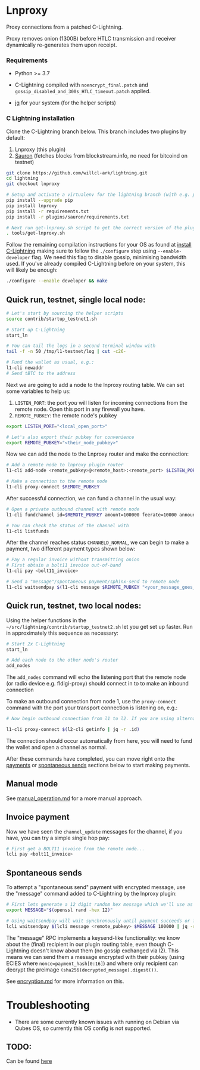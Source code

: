 # Lnproxy

Proxy connections from a patched C-Lightning.

Proxy removes onion (1300B) before HTLC transmission and receiver dynamically re-generates them upon receipt.


### Requirements

* Python >= 3.7
    
* C-Lightning compiled with `noencrypt_final.patch` and `gossip_disabled_and_300s_HTLC_timeout.patch` applied.

* [jq](https://stedolan.github.io/jq/download/) for your system (for the helper scripts)


### C Lightning installation

Clone the C-Lightning branch below. This branch includes two plugins by default:

1. Lnproxy (this plugin)
1. [Sauron](https://github.com/lightningd/plugins/tree/master/sauron) (fetches blocks from blockstream.info, no need for bitcoind on testnet)

```bash
git clone https://github.com/willcl-ark/lightning.git
cd lightning
git checkout lnproxy

# Setup and activate a virtualenv for the lightning branch (with e.g. pyenv) and install lnproxy and C-lightning requirements
pip install --upgrade pip
pip install lnproxy
pip install -r requirements.txt
pip install -r plugins/sauron/requirements.txt

# Next run get-lnproxy.sh script to get the correct version of the plugin for your pip install
. tools/get-lnproxy.sh
```

Follow the remaining compilation instructions for your OS as found at [install C-Lightning](https://github.com/willcl-ark/lightning/blob/lnproxy/doc/INSTALL.md) making sure to follow the `./configure` step using `--enable-developer` flag. We need this flag to disable gossip, minimising bandwidth used. If you've already compiled C-Lightning before on your system, this will likely be enough:

```bash
./configure --enable developer && make
```

## Quick run, testnet, single local node:

```bash
# Let's start by sourcing the helper scripts
source contrib/startup_testnet1.sh

# Start up C-Lightning
start_ln

# You can tail the logs in a second terminal window with
tail -f -n 50 /tmp/l1-testnet/log | cut -c26-

# Fund the wallet as usual, e.g.:
l1-cli newaddr
# Send tBTC to the address
```

Next we are going to add a node to the lnproxy routing table. We can set some variables to help us:

1. `LISTEN_PORT`: the port *you* will listen for incoming connections from the remote node. Open this port in any firewall you have.
2. `REMOTE_PUBKEY`: the remote node's pubkey

```bash
export LISTEN_PORT="<local_open_port>"

# Let's also export their pubkey for convenience
export REMOTE_PUBKEY="<their_node_pubkey>"  
```

Now we can add the node to the Lnproxy router and make the connection:

```bash
# Add a remote node to lnproxy plugin router
l1-cli add-node <remote_pubkey>@<remote_host>:<remote_port> $LISTEN_PORT

# Make a connection to the remote node
l1-cli proxy-connect $REMOTE_PUBKEY
```

After successful connection, we can fund a channel in the usual way:

```bash
# Open a private outbound channel with remote node
l1-cli fundchannel id=$REMOTE_PUBKEY amount=100000 feerate=10000 announce=false

# You can check the status of the channel with
l1-cli listfunds
```

After the channel reaches status `CHANNELD_NORMAL`, we can begin to make a payment, two different payment types shown below:

```bash
# Pay a regular invoice without transmitting onion
# First obtain a bolt11 invoice out-of-band
l1-cli pay <bolt11_invoice>

# Send a "message"/spontaneous payment/sphinx-send to remote node
l1-cli waitsendpay $(l1-cli message $REMOTE_PUBKEY "<your_message_goes_here>" 100000 | jq -r '.payment_hash')
```

## Quick run, testnet, two local nodes:

Using the helper functions in the `~/src/lightning/contrib/startup_testnet2.sh` let you get set up faster. Run in approximately this sequence as necessary:

```bash
# Start 2x C-Lightning
start_ln

# Add each node to the other node's router
add_nodes
```

The `add_nodes` command will echo the listening port that the remote node (or radio device e.g. fldigi-proxy) should connect in to to make an inbound connection

To make an outbound connection from node 1, use the `proxy-connect` command with the port your transport connection is listening on, e.g.:

```bash
# Now begin outbound connection from l1 to l2. If you are using alternative transport (e.g. fldigi), use the fldigi listening tcp_port

l1-cli proxy-connect $(l2-cli getinfo | jq -r .id)
```

The connection should occur automatically from here, you will need to fund the wallet and open a channel as normal.
    
After these commands have completed, you can move right onto the [payments](#invoice-payment) or [spontaneous sends](#spontaneous-sends) sections below to start making payments.


## Manual mode

See [manual_operation.md](manual_operation.md) for a more manual approach.


## Invoice payment

Now we have seen the `channel_update` messages for the channel, if you have, you can try a simple single hop pay:

```bash
# First get a BOLT11 invoice from the remote node...
lcli pay <bolt11_invoice>
```

## Spontaneous sends

To attempt a "spontaneous send" payment with encrypted message, use the "message" command added to C-Lightning by the lnproxy plugin:

```bash
# First lets generate a 12 digit random hex message which we'll use as the message to send
export MESSAGE="$(openssl rand -hex 12)"

# Using waitsendpay will wait synchronously until payment succeeds or fails
lcli waitsendpay $(lcli message <remote_pubkey> $MESSAGE 100000 | jq -r .payment_hash)
```

The "message" RPC implements a keysend-like functionality: we know about the (final) recipient in our plugin routing table, even though C-Lightning doesn't know about them (no gossip exchanged via l2). This means we can send them a message encrypted with their pubkey (using ECIES where `nonce=payment_hash[0:16]`) and where only recipient can decrypt the preimage `(sha256(decrypted_message).digest())`.

See [encryption.md](encryption.md) for more information on this.


# Troubleshooting

* There are some currently known issues with running on Debian via Qubes OS, so currently this OS config is not supported.

## TODO:

Can be found [here](TODO.md)
    
